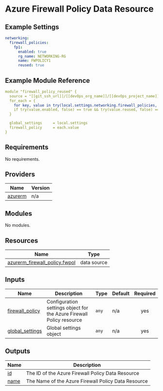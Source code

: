 # Azure Firewall Policy Data Resource

## Example Settings
```yaml
networking:  
  firewall_policies:
    fp1:
      enabled: true      
      rg_name: NETWORKING-RG
      name: FWPOLICY1
      reused: true

```

## Example Module Reference

```yaml
module "firewall_policy_reused" {
  source = "[[git_ssh_url]]/[[devOps_org_name]]/[[devOps_project_name]]/[[devOps_repo_name]]//modules/networking/firewall_policies_reused"
  for_each = {
    for key, value in try(local.settings.networking.firewall_policies, {}) : key => value
    if try(value.enabled, false) == true && try(value.reused, false) == true
  }

  global_settings     = local.settings
  firewall_policy     = each.value
}
```

<!-- BEGIN_TF_DOCS -->
## Requirements

No requirements.

## Providers

| Name | Version |
|------|---------|
| <a name="provider_azurerm"></a> [azurerm](#provider\_azurerm) | n/a |

## Modules

No modules.

## Resources

| Name | Type |
|------|------|
| [azurerm_firewall_policy.fwpol](https://registry.terraform.io/providers/hashicorp/azurerm/latest/docs/data-sources/firewall_policy) | data source |

## Inputs

| Name | Description | Type | Default | Required |
|------|-------------|------|---------|:--------:|
| <a name="input_firewall_policy"></a> [firewall\_policy](#input\_firewall\_policy) | Configuration settings object for the Azure Firewall Policy resource | `any` | n/a | yes |
| <a name="input_global_settings"></a> [global\_settings](#input\_global\_settings) | Global settings object | `any` | n/a | yes |

## Outputs

| Name | Description |
|------|-------------|
| <a name="output_id"></a> [id](#output\_id) | The ID of the Azure Firewall Policy Data Resource |
| <a name="output_name"></a> [name](#output\_name) | The Name of the Azure Firewall Policy Data Resource |
<!-- END_TF_DOCS -->